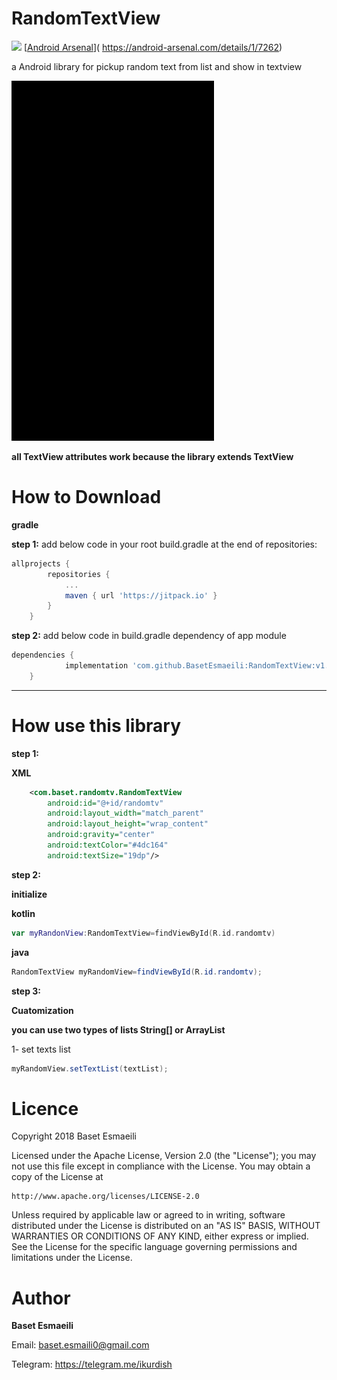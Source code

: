 # RandomTextView
[![](https://jitpack.io/v/BasetEsmaeili/RandomTextView.svg)](https://jitpack.io/#BasetEsmaeili/RandomTextView)
[[Android Arsenal](https://img.shields.io/badge/Android%20Arsenal-RandomTextView-green.svg?style=flat)]( https://android-arsenal.com/details/1/7262)

a Android library for pickup random text from list and show in textview

![](images/screen.gif)

**all TextView attributes work because the library extends TextView**

# How to Download
**gradle**

**step 1:**
add below code in your root build.gradle at the end of repositories:

```gradle
allprojects {
		repositories {
			...
			maven { url 'https://jitpack.io' }
		}
	}
```

**step 2:**
add below code in build.gradle dependency of app module
```gradle
dependencies {
	        implementation 'com.github.BasetEsmaeili:RandomTextView:v1.0'
	}

```
***
# How use this library

**step 1:**

**XML**
```xml
    <com.baset.randomtv.RandomTextView
        android:id="@+id/randomtv"
        android:layout_width="match_parent"
        android:layout_height="wrap_content"
        android:gravity="center"
        android:textColor="#4dc164"
        android:textSize="19dp"/>
```
**step 2:**

**initialize**

**kotlin**
```kotlin
var myRandonView:RandomTextView=findViewById(R.id.randomtv)
```
**java**
```java
RandomTextView myRandomView=findViewById(R.id.randomtv);
```
**step 3:**

**Cuatomization**

**you can use two types of lists String[] or ArrayList<String>**

1- set texts list
```java
myRandomView.setTextList(textList);
```


# Licence
Copyright 2018 Baset Esmaeili

Licensed under the Apache License, Version 2.0 (the "License"); you may not use this file except in compliance with the License. You may obtain a copy of the License at
```text
http://www.apache.org/licenses/LICENSE-2.0
```
Unless required by applicable law or agreed to in writing, software distributed under the License is distributed on an "AS IS" BASIS, WITHOUT WARRANTIES OR CONDITIONS OF ANY KIND, either express or implied. See the License for the specific language governing permissions and limitations under the License.

# Author

**Baset Esmaeili**

Email: baset.esmaili0@gmail.com

Telegram: https://telegram.me/ikurdish
